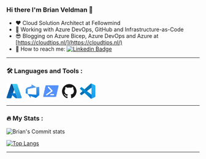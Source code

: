 ### Hi there I'm Brian Veldman 👋

 - ❤️ Cloud Solution Architect at Fellowmind 
 - 🚀 Working with Azure DevOps, GitHub and Infrastructure-as-Code
 - 😎 Blogging on Azure Bicep, Azure DevOps and Azure at [https://cloudtips.nl/](https://cloudtips.nl/)
 - 🤠 How to reach me: [![Linkedin Badge](https://img.shields.io/badge/LinkedIn-blue?style=flat&logo=Linkedin&logoColor=white)](https://www.linkedin.com/in/brian-veldman/)

---

### :hammer_and_wrench: Languages and Tools :
<div>
  <img src="https://github.com/devicons/devicon/blob/master/icons/azure/azure-original.svg" title="Azure" alt="Azure" width="40" height="40"/>&nbsp;
  <img src="https://github.com/devicons/devicon/blob/master/icons/azuredevops/azuredevops-original.svg" title="Azure DevOps" alt="Azure DevOps" width="40" height="40"/>&nbsp;
  <img src="https://github.com/devicons/devicon/blob/master/icons/powershell/powershell-original.svg" title="PowerShell" alt="PowerShell" width="40" height="40"/>&nbsp;
  <img src="https://github.com/devicons/devicon/blob/master/icons/github/github-original.svg" title="GitHub" alt="GitHub" width="40" height="40"/>&nbsp;
  <img src="https://github.com/devicons/devicon/blob/master/icons/vscode/vscode-original.svg" title="VSCode" alt="VSCode" width="40" height="40"/>&nbsp;
</div>

---

### :fire: My Stats :
![Brian's Commit stats](https://github-profile-summary-cards.vercel.app/api/cards/profile-details?username=brianveldman&theme=github_dark)

[![Top Langs](https://github-readme-stats.vercel.app/api/top-langs/?username=brianveldman&layout=compact&theme=vision-friendly-dark)](https://github.com/anuraghazra/github-readme-stats)

---
